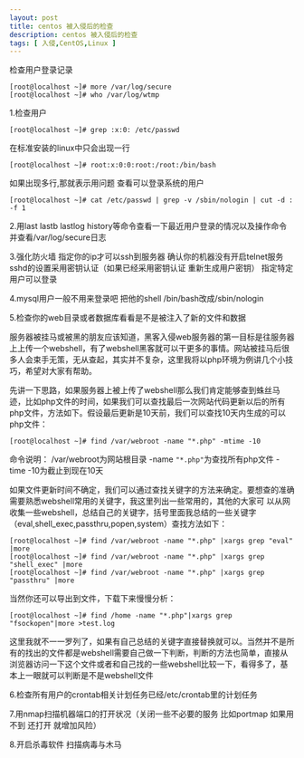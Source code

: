 ```yaml
---
layout: post
title: centos 被入侵后的检查
description: centos 被入侵后的检查
tags: [ 入侵,CentOS,Linux ]
---
```


检查用户登录记录

	[root@localhost ~]# more /var/log/secure
	[root@localhost ~]# who /var/log/wtmp

1.检查用户

	[root@localhost ~]# grep :x:0: /etc/passwd

在标准安装的linux中只会出现一行

	[root@localhost ~]# root:x:0:0:root:/root:/bin/bash

如果出现多行,那就表示用问题 查看可以登录系统的用户

	[root@localhost ~]# cat /etc/passwd | grep -v /sbin/nologin | cut -d : -f 1

2.用last lastb lastlog history等命令查看一下最近用户登录的情况以及操作命令 并查看/var/log/secure日志

3.强化防火墙 指定你的ip才可以ssh到服务器 确认你的机器没有开启telnet服务 sshd的设置采用密钥认证（如果已经采用密钥认证 重新生成用户密钥） 指定特定用户可以登录

4.mysql用户一般不用来登录吧 把他的shell /bin/bash改成/sbin/nologin

5.检查你的web目录或者数据库看看是不是被注入了新的文件和数据

服务器被挂马或被黑的朋友应该知道，黑客入侵web服务器的第一目标是往服务器上上传一个webshell，有了webshell黑客就可以干更多的事情。网站被挂马后很多人会束手无策，无从查起，其实并不复杂，这里我将以php环境为例讲几个小技巧，希望对大家有帮助。

先讲一下思路，如果服务器上被上传了webshell那么我们肯定能够查到蛛丝马迹，比如php文件的时间，如果我们可以查找最后一次网站代码更新以后的所有php文件，方法如下。假设最后更新是10天前，我们可以查找10天内生成的可以php文件：

	[root@localhost ~]# find /var/webroot -name "*.php" -mtime -10

命令说明： /var/webroot为网站根目录 -name `"*.php"`为查找所有php文件 -time -10为截止到现在10天


如果文件更新时间不确定，我们可以通过查找关键字的方法来确定。要想查的准确需要熟悉webshell常用的关键字，我这里列出一些常用的，其他的大家可 以从网收集一些webshell，总结自己的关键字，括号里面我总结的一些关键字 （eval,shell_exec,passthru,popen,system）查找方法如下：

	[root@localhost ~]# find /var/webroot -name "*.php" |xargs grep "eval" |more
	[root@localhost ~]# find /var/webroot -name "*.php" |xargs grep "shell_exec" |more
	[root@localhost ~]# find /var/webroot -name "*.php" |xargs grep "passthru" |more

当然你还可以导出到文件，下载下来慢慢分析：

	[root@localhost ~]# find /home -name "*.php"|xargs grep "fsockopen"|more >test.log

这里我就不一一罗列了，如果有自己总结的关键字直接替换就可以。当然并不是所有的找出的文件都是webshell需要自己做一下判断，判断的方法也简单，直接从浏览器访问一下这个文件或者和自己找的一些webshell比较一下，看得多了，基本上一眼就可以判断是不是webshell文件

6.检查所有用户的crontab相关计划任务已经/etc/crontab里的计划任务

7.用nmap扫描机器端口的打开状况（关闭一些不必要的服务 比如portmap 如果用不到 还打开 就增加风险）

8.开启杀毒软件 扫描病毒与木马